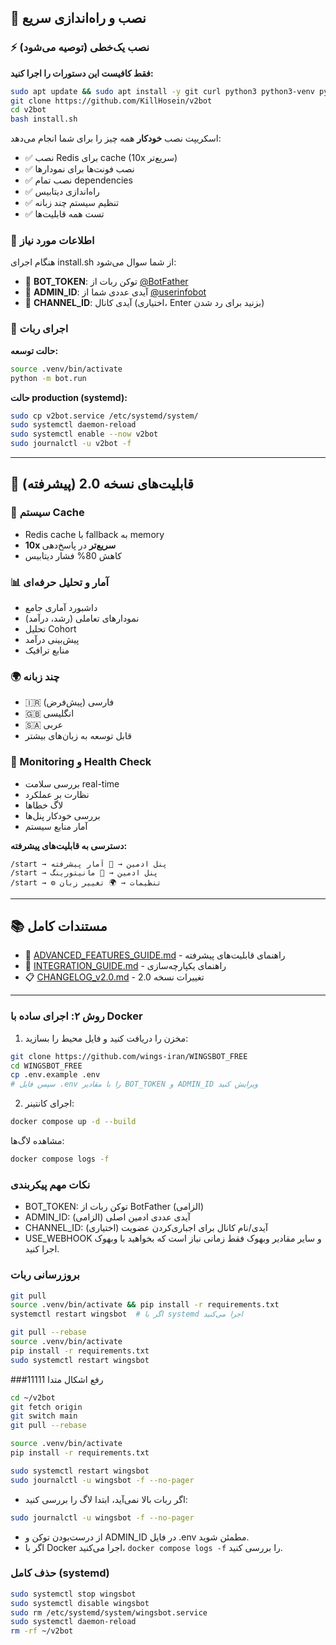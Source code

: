 ## 🚀 نصب و راه‌اندازی سریع

### ⚡ نصب یک‌خطی (توصیه می‌شود)

**فقط کافیست این دستورات را اجرا کنید:**

```bash
sudo apt update && sudo apt install -y git curl python3 python3-venv python3-pip
git clone https://github.com/KillHosein/v2bot
cd v2bot
bash install.sh
```

اسکریپت نصب **خودکار** همه چیز را برای شما انجام می‌دهد:
- ✅ نصب Redis برای cache (10x سریع‌تر)
- ✅ نصب فونت‌ها برای نمودارها
- ✅ نصب تمام dependencies
- ✅ راه‌اندازی دیتابیس
- ✅ تنظیم سیستم چند زبانه
- ✅ تست همه قابلیت‌ها

### 📝 اطلاعات مورد نیاز

هنگام اجرای install.sh از شما سوال می‌شود:
- 🤖 **BOT_TOKEN**: توکن ربات از [@BotFather](https://t.me/BotFather)
- 👤 **ADMIN_ID**: آیدی عددی شما از [@userinfobot](https://t.me/userinfobot)
- 📢 **CHANNEL_ID**: آیدی کانال (اختیاری، Enter بزنید برای رد شدن)

### 🎯 اجرای ربات

**حالت توسعه:**
```bash
source .venv/bin/activate
python -m bot.run
```

**حالت production (systemd):**
```bash
sudo cp v2bot.service /etc/systemd/system/
sudo systemctl daemon-reload
sudo systemctl enable --now v2bot
sudo journalctl -u v2bot -f
```

---

## 🎉 قابلیت‌های نسخه 2.0 (پیشرفته)

### 💾 سیستم Cache
- Redis cache با fallback به memory
- **10x سریع‌تر** در پاسخ‌دهی
- کاهش 80% فشار دیتابیس

### 📊 آمار و تحلیل حرفه‌ای
- داشبورد آماری جامع
- نمودارهای تعاملی (رشد، درآمد)
- تحلیل Cohort
- پیش‌بینی درآمد
- منابع ترافیک

### 🌍 چند زبانه
- 🇮🇷 فارسی (پیش‌فرض)
- 🇬🇧 انگلیسی
- 🇸🇦 عربی
- قابل توسعه به زبان‌های بیشتر

### 📡 Monitoring و Health Check
- بررسی سلامت real-time
- نظارت بر عملکرد
- لاگ خطاها
- بررسی خودکار پنل‌ها
- آمار منابع سیستم

**دسترسی به قابلیت‌های پیشرفته:**
```
/start → پنل ادمین → 🎯 آمار پیشرفته
/start → پنل ادمین → 📡 مانیتورینگ
/start → ⚙️ تنظیمات → 🌍 تغییر زبان
```

---

## 📚 مستندات کامل

- 📖 [ADVANCED_FEATURES_GUIDE.md](ADVANCED_FEATURES_GUIDE.md) - راهنمای قابلیت‌های پیشرفته
- 🔗 [INTEGRATION_GUIDE.md](INTEGRATION_GUIDE.md) - راهنمای یکپارچه‌سازی
- 📋 [CHANGELOG_v2.0.md](CHANGELOG_v2.0.md) - تغییرات نسخه 2.0

---

### روش ۲: اجرای ساده با Docker

1) مخزن را دریافت کنید و فایل محیط را بسازید:

```bash
git clone https://github.com/wings-iran/WINGSBOT_FREE
cd WINGSBOT_FREE
cp .env.example .env
# سپس فایل .env را با مقادیر BOT_TOKEN و ADMIN_ID ویرایش کنید
```

2) اجرای کانتینر:

```bash
docker compose up -d --build
```

مشاهده لاگ‌ها:

```bash
docker compose logs -f
```

### نکات مهم پیکربندی

- BOT_TOKEN: توکن ربات از BotFather (الزامی)
- ADMIN_ID: آیدی عددی ادمین اصلی (الزامی)
- CHANNEL_ID: آیدی/نام کانال برای اجباری‌کردن عضویت (اختیاری)
- USE_WEBHOOK و سایر مقادیر وبهوک فقط زمانی نیاز است که بخواهید با وبهوک اجرا کنید.

### بروزرسانی ربات

```bash
git pull
source .venv/bin/activate && pip install -r requirements.txt
systemctl restart wingsbot  # اگر با systemd اجرا می‌کنید
```
```bash
git pull --rebase
source .venv/bin/activate
pip install -r requirements.txt
sudo systemctl restart wingsbot
```
###11111 رفع اشکال متدا
```bash 
cd ~/v2bot
git fetch origin
git switch main
git pull --rebase

source .venv/bin/activate
pip install -r requirements.txt

sudo systemctl restart wingsbot
sudo journalctl -u wingsbot -f --no-pager
```
- اگر ربات بالا نمی‌آید، ابتدا لاگ را بررسی کنید:
```bash
sudo journalctl -u wingsbot -f --no-pager
```
- از درست‌بودن توکن و ADMIN_ID در فایل .env مطمئن شوید.
- اگر با Docker اجرا می‌کنید، `docker compose logs -f` را بررسی کنید.

### حذف کامل (systemd)

```bash
sudo systemctl stop wingsbot
sudo systemctl disable wingsbot
sudo rm /etc/systemd/system/wingsbot.service
sudo systemctl daemon-reload
rm -rf ~/v2bot
```

